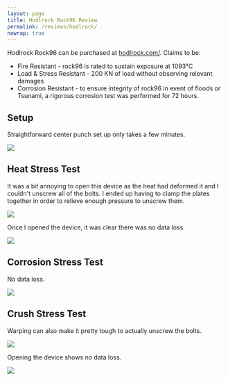```yaml
---
layout: page
title: Hodlrock Rock96 Review
permalink: /reviews/hodlrock/
nowrap: true
---
```

Hodlrock Rock96 can be purchased at <a href="https://hodlrock.com/">hodlrock.com/</a>. Claims to be:
<ul>
	<li>Fire Resistant - rock96 is rated to sustain exposure at 1093°C</li>
	<li>Load & Stress Resistant - 200 KN of load without observing relevant damages</li>
	<li>Corrosion Resistant - to ensure integrity of rock96 in event of floods or Tsunami, a rigorous corrosion test was performed for 72 hours.</li>
</ul>

## Setup

Straightforward center punch set up only takes a few minutes.

<img src="../../img/devices/hodlrock_new.jpeg" />

## Heat Stress Test

It was a bit annoying to open this device as the heat had deformed it and I couldn't unscrew all of the bolts. I ended up having to clamp the plates together in order to relieve enough pressure to unscrew them.

<img src="../../img/devices/hodlrock_heat_1.jpeg" />

Once I opened the device, it was clear there was no data loss.

<img src="../../img/devices/hodlrock_heat_2.jpeg" />

## Corrosion Stress Test

No data loss.

<img src="../../img/devices/hodlrock_acid.jpeg" />

## Crush Stress Test

Warping can also make it pretty tough to actually unscrew the bolts.

<img src="../../img/devices/hodlrock_crush_1.jpeg" />

Opening the device shows no data loss.

<img src="../../img/devices/hodlrock_crush_2.jpeg" />
